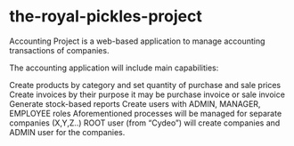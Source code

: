 # the-royal-pickles-project

Accounting Project is a web-based application to manage accounting transactions of companies. 

The accounting application will include main capabilities:

Create products by category and set quantity of purchase and sale prices
Create invoices by their purpose it may be purchase invoice or sale invoice
Generate stock-based reports
Create users with ADMIN, MANAGER, EMPLOYEE roles
Aforementioned processes will be managed for separate companies (X,Y,Z..)
ROOT user (from “Cydeo”) will create companies and ADMIN user for the companies. 

